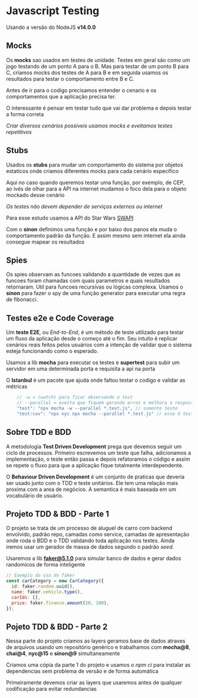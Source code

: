 # Javascript Testing

Usando a versão do NodeJS **v14.0.0**

## Mocks

Os **mocks** sao usados em testes de unidade. Testes em geral sáo como um jogo testando de um ponto A para o B.
Mas para testar de um ponto B para C, criamos mocks dos testes de A para B e em seguida usamos os resultados
para testar o comportamento entre B e C.

Antes de ir para o codigo precisamos entender o cenario e os comportamentos que a aplicação precisa ter.

O interessante é pensar em testar tudo que vai dar problema e depois testar a forma correta

_Criar diversos cenários possíveis usamos mocks e eveitamos testes repetitivos_

## Stubs

Usados os **stubs** para mudar um comportamento do sistema por objetos estaticos onde criamos diferentes mocks para cada
cenário especifico

Aqui no caso quando queremos testar uma função, por exemplo, de CEP, ao ivés de olhar para a API na internet mudamos o foco
dela para o objeto mockado desse cenário

_Os testes não devem depender de serviços externos ou internet_

Para esse estudo usamos a API do Star Wars [SWAPI](https://swapi.tech/)

Com o **sinon** definimos uma função e por baixo dos panos ela muda o comportamento padrão
da função. E assim mesmo sem internet ela ainda consegue mapear os resultados

## Spies

Os spies observam as funcoes validando a quantidade de vezes que as funcoes foram chamadas com quais parametros e quais resultados retornaram. Util para funcoes recursivas ou lógicas complexa. Usamos o **sinon** para fazer o spy de uma função generator para executar uma regra de fibonacci.

## Testes e2e e Code Coverage

Um **teste E2E**, ou _End-to-End_, é um método de teste utilizado para testar um fluxo da aplicação desde o começo até o fim. Seu intuito é replicar cenários reais feitos pelos usuários com a intenção de validar que o sistema esteja funcionando como o esperado.

Usamos a lib **mocha** para executar os testes e **supertest** para subir um servidor em uma determinada porta e requisita a api na porta

O **Istanbul** é um pacote que ajuda onde faltou testar o codigo e validar as métricas

```js
    // -w = (watch) para ficar observando o test
    // --parallel = eveita que fiquem gerando erros e melhora a resposta dos testes
    "test": "npx mocha -w --parallel *.test.js", // somente teste
    "test:cov": "npx nyc npx mocha --parallel *.test.js" // esse é teste e coverage
```

## Sobre TDD e BDD

A metodologia **Test Driven Development** prega que devemos seguir um ciclo de processos. Primeiro escrevemos um teste que falha, adicionamos a implementação, o teste então passa e depois refatoramos o código e assim se repete o fluxo para que a aplicação fique totalmente interdependente.

O **Behaviour Driven Development** é um conjunto de praticas que deveria ser usado junto com o TDD e teste unitários. Ele tem uma relação mais proxima com a area de negócios. A semantica é mais baseada em um vocabulário de usuário.

## Projeto TDD & BDD - Parte 1

O projeto se trata de um processo de aluguel de carro com backend envolvido, padrão repo, camadas como service, camadas de apresentação onde roda o BDD e o TDD validando toda aplicação nos testes. Ainda iremos usar um gerador de massa de dados segundo o padrão _seed_.

Usaremos a lib **faker@5.1.0** para simular banco de dados e gerar dados randomicos de forma inteligente

```js
// Exemplo do uso do faker
const carCategory = new CarCategory({
  id: faker.random.uuid(),
  name: faker.vehicle.type(),
  carIds: [],
  price: faker.finance.amount(20, 100),
});
```

## Pojeto TDD & BDD - Parte 2

Nessa parte do projeto criamos as layers geramos base de dados atraves de arquivos usando um repositório genérico e trabalhamos com **mocha@8**, **chai@4**, **nyc@15** e **sinon@9** simultaneamente

Criamos uma cópia da parte 1 do projeto e usamos o _npm ci_ para instalar as dependencias sem problema de versão e de forma automática

Primeiramente devemos criar as layers que usaremos antes de qualquer codificação para evitar redundancias

